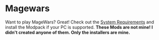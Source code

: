 # Magewars
Want to play MageWars? Great! Check out the [System Requirements](https://github.com/KaratekHD/magewars/wiki/System-Requirements)
and install the Modpack if your PC is supported.
**These Mods are not mine! I didn't created anyone of them. Only the installers are mine.**
